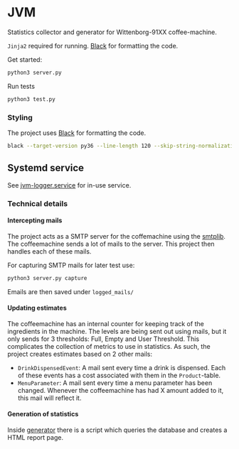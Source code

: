 # JVM

Statistics collector and generator for Wittenborg-91XX coffee-machine.


`Jinja2` required for running. [Black](https://github.com/psf/black) for formatting the code.

Get started:
```bash
python3 server.py
```

Run tests
```bash
python3 test.py
```

### Styling
The project uses [Black](https://github.com/psf/black) for formatting the code.
```bash
black --target-version py36 --line-length 120 --skip-string-normalization *.py
```

## Systemd service
See [jvm-logger.service](jvm-logger.service) for in-use service.

### Technical details

#### Intercepting mails
The project acts as a SMTP server for the coffemachine using the [smtplib](https://docs.python.org/3/library/smtplib.html). The coffeemachine sends a lot of mails to the server.
This project then handles each of these mails.

For capturing SMTP mails for later test use:
```bash
python3 server.py capture
```
Emails are then saved under `logged_mails/`

#### Updating estimates
The coffeemachine has an internal counter for keeping track of the ingredients in the machine. The levels are being sent out using mails, but it only sends for 3 thresholds: Full, Empty and User Threshold.
This complicates the collection of metrics to use in statistics.
As such, the project creates estimates based on 2 other mails:
* `DrinkDispensedEvent`: A mail sent every time a drink is dispensed. Each of these events has a cost associated with them in the `Product`-table.
* `MenuParameter`: A mail sent every time a menu parameter has been changed. Whenever the coffeemachine has had X amount added to it, this mail will reflect it.

#### Generation of statistics
Inside [generator](generator) there is a script which queries the database and creates a HTML report page.
